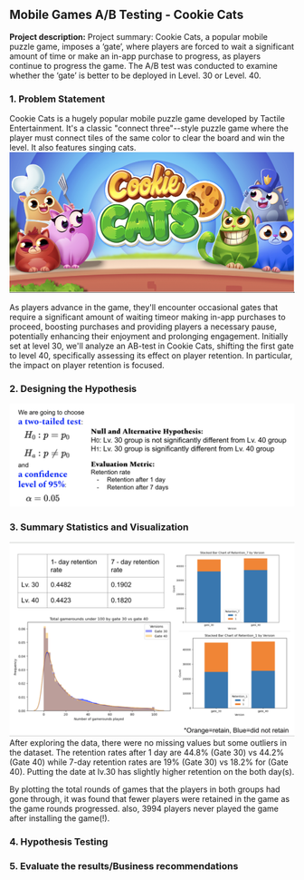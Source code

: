 ## Mobile Games A/B Testing - Cookie Cats

**Project description:** Project summary: Cookie Cats, a popular mobile puzzle game, imposes a ‘gate’, where players are forced to wait a significant amount of time or make an in-app purchase to progress, as players continue to progress the game. The A/B test was conducted to examine whether the ‘gate’ is better to be deployed in Level. 30 or Level. 40. 

### 1. Problem Statement

Cookie Cats is a hugely popular mobile puzzle game developed by Tactile Entertainment. It's a classic "connect three"--style puzzle game where the player must connect tiles of the same color to clear the board and win the level. It also features singing cats.
 <img src="images/Cookiecat_img.png?raw=true"/>

As players advance in the game, they'll encounter occasional gates that require a significant amount of waiting timeor making in-app purchases to proceed, boosting purchases and providing players a necessary pause, potentially enhancing their enjoyment and prolonging engagement. Initially set at level 30, we'll analyze an AB-test in Cookie Cats, shifting the first gate to level 40, specifically assessing its effect on player retention. In particular, the impact on player retention is focused.

### 2. Designing the Hypothesis
 <img src="images/Cookiecat_Hypothesis.png?raw=true"/>

### 3. Summary Statistics and Visualization
 <img src="images/Cookiecat_viz.png?raw=true"/>
After exploring the data, there were no missing values but some outliers in the dataset. 
The retention rates after 1 day are 44.8% (Gate 30) vs 44.2% (Gate 40) while 7-day retention rates are 19% (Gate 30) vs 18.2% for (Gate 40). Putting the date at lv.30 has slightly higher retention on the both day(s).

By plotting the total rounds of games that the players in both groups had gone through, it was found that fewer players were retained in the game as the game rounds progressed. also, 3994 players never played the game after installing the game(!).



### 4. Hypothesis Testing


### 5. Evaluate the results/Business recommendations




